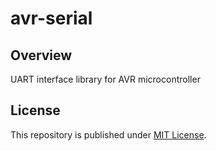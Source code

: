 # avr-serial

## Overview

UART interface library for AVR microcontroller

## License

This repository is published under [MIT License](LICENSE).
